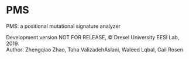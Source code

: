 # PMS
PMS: a positional mutational signature analyzer

Development version NOT FOR RELEASE, © Drexel University EESI Lab, 2019.    
Author: Zhengqiao Zhao, Taha ValizadehAslani, Waleed Lqbal, Gail Rosen    
